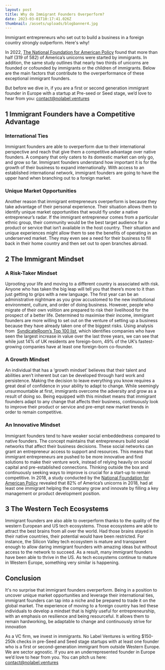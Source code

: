 ```yaml
---
layout: post
title: Why do Immigrant Founders Overperform?
date: 2023-03-01T10:17:41.026Z
thumbnail: /assets/uploads/blogbanner4.jpg
---
```

Immigrant entrepreneurs who set out to build a business in a foreign country strongly outperform. Here's why!

<!-- more -->

In 2022, [The National Foundation for American Policy](https://nfap.com/research/new-nfap-policy-brief-immigrant-entrepreneurs-and-u-s-billion-dollar-companies/) found that more than half (319 of 582) of America’s unicorns were started by immigrants. In addition, the same study outlines that nearly two thirds of unicorns are founded or cofounded by immigrants or the children of immigrants. Below are the main factors that contribute to the overperformance of these exceptional immigrant founders. 

But before we dive in, if you are a first or second generation immigrant founder in Europe with a startup at Pre-seed or Seed stage, we’d love to hear from you: contact@nolabel.ventures

## 1 Immigrant Founders have a Competitive Advantage

### International Ties

Immigrant founders are able to overperform due to their international perspective and reach that give them a competitive advantage over native founders. A company that only caters to its domestic market can only go, and grow so far. Immigrant founders understand how important it is for the growth of their business to expand internationally. With access to an established international network, immigrant founders are going to have the upper hand when branching out to a foreign market. 

### Unique Market Opportunities

Another reason that immigrant entrepreneurs overperform is because they take advantage of their personal experience. Their situation allows them to identify unique market opportunities that would fly under a native entrepreneur’s radar. If the immigrant entrepreneur comes from a particular ethnic group, their community would be the best target audience for a product or service that isn’t available in the host country. Their situation and unique experiences might allow them to see the benefits of operating in an underserved market. They may even see a need for their business to fill back in their home country and then set out to open branches abroad. 

## 2 The Immigrant Mindset

### A Risk-Taker Mindset

Uprooting your life and moving to a different country is associated with risk. Anyone who has taken the big leap will tell you that there’s more to it than just getting to grips with a new language. The first year can be an administrative nightmare as you grow accustomed to the new institutional environment, culture, and order of doing business. However, people who migrate of their own volition are prepared to risk their livelihood for the prospect of a better life. Determined to maximise their income, immigrant founders are more willing to set out on the venture of setting up a business because they have already taken one of the biggest risks. Using analysis from  [SyndicateRoom’s Top 100 list](https://www.syndicateroom.com/guides-and-reports/100-fastest-growing-companies-uk), which identifies companies who have seen the largest increase in value over the last three years, we can see that while just 14% of UK residents are foreign-born, 49% of the UK’s fastest-growing companies have at least one foreign-born co-founder.

### A Growth Mindset

An individual that has a ‘growth mindset’ believes that their talent and abilities aren’t inherent but can be developed through hard work and persistence. Making the decision to leave everything you know requires a great deal of confidence in your ability to adapt to change. While seemingly unsurmountable at first, immigrants overcome the adversity and grow as a result of doing so. Being equipped with this mindset means that immigrant founders adapt to any change that affects their business, continuously look to improve their product or service and pre-empt new market trends in order to remain competitive. 

### An Innovative Mindset

Immigrant founders tend to have weaker social embeddedness compared to native founders. The concept maintains that entrepreneurs build social networks that affect their business decisions. These social networks can grant an entrepreneur access to support and resources. This means that immigrant entrepreneurs are pushed to be more innovative and find solutions to make their venture work, instead of relying heavily on social capital and pre-established connections. Thinking outside the box and continuously seeking ways to improve is crucial for a start-up to remain competitive. In 2018, a study conducted by the [National Foundation for American Policy](https://nfap.com/wp-content/uploads/2019/01/2018-BILLION-DOLLAR-STARTUPS.NFAP-Policy-Brief.2018-1.pdf) revealed that 82% of America’s unicorns in 2018, had at least one immigrant helping the company grow and innovate by filling a key management or product development position.

## 3 The Western Tech Ecosystems

Immigrant founders are also able to overperform thanks to the quality of the western European and US tech ecosystems. Those ecosystems are able to attract the best brains from all over the world. Had those brains stayed in their native countries, their potential would have been restricted. For instance, the Silicon Valley tech ecosystem is mature and transparent enough to allow daring immigrant founders with amazing ideas but without access to the network to succeed. As a result, many immigrant founders have been able to thrive in the US. As tech ecosystems continue to mature in Western Europe, something very similar is happening.

## Conclusion

It's no surprise that immigrant founders overperform. Being in a position to uncover unique market opportunities and leverage their international ties, immigrant founders can tap into a niche and be prepared to trade it on the global market. The experience of moving to a foreign country has led these individuals to develop a mindset that is highly useful for entrepreneurship, with an emphasis on resilience and being resourceful. It allows them to remain hardworking, be adaptable to change and continuously strive for innovation

As a VC firm, we invest in immigrants. No Label Ventures is writing $150-250k checks in pre-Seed and Seed stage startups with at least one founder who is a first or second-generation immigrant from outside Western Europe. We are sector agnostic. If you are an underrepresented founder in Europe we’d love to hear from you. You can pitch us here: contact@nolabel.ventures